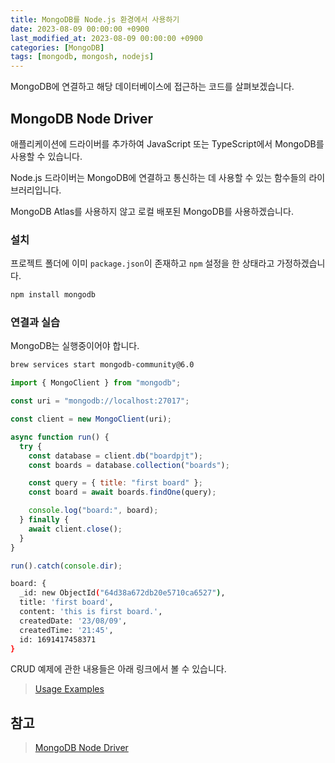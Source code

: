 ```yaml
---
title: MongoDB를 Node.js 환경에서 사용하기
date: 2023-08-09 00:00:00 +0900
last_modified_at: 2023-08-09 00:00:00 +0900
categories: [MongoDB]
tags: [mongodb, mongosh, nodejs]
---
```


MongoDB에 연결하고 해당 데이터베이스에 접근하는 코드를 살펴보겠습니다.

## MongoDB Node Driver

애플리케이션에 드라이버를 추가하여 JavaScript 또는 TypeScript에서 MongoDB를 사용할 수 있습니다.

Node.js 드라이버는 MongoDB에 연결하고 통신하는 데 사용할 수 있는 함수들의 라이브러리입니다.

MongoDB Atlas를 사용하지 않고 로컬 배포된 MongoDB를 사용하겠습니다.

### 설치

프로젝트 폴더에 이미 `package.json`이 존재하고 `npm` 설정을 한 상태라고 가정하겠습니다.

```bash
npm install mongodb
```

### 연결과 실습

MongoDB는 실행중이어야 합니다.

```bash
brew services start mongodb-community@6.0
```

```javascript
import { MongoClient } from "mongodb";

const uri = "mongodb://localhost:27017";

const client = new MongoClient(uri);

async function run() {
  try {
    const database = client.db("boardpjt");
    const boards = database.collection("boards");

    const query = { title: "first board" };
    const board = await boards.findOne(query);

    console.log("board:", board);
  } finally {
    await client.close();
  }
}

run().catch(console.dir);
```

```bash
board: {
  _id: new ObjectId("64d38a672db20e5710ca6527"),
  title: 'first board',
  content: 'this is first board.',
  createdDate: '23/08/09',
  createdTime: '21:45',
  id: 1691417458371
}
```

CRUD 예제에 관한 내용들은 아래 링크에서 볼 수 있습니다.

> [Usage Examples](https://www.mongodb.com/docs/drivers/node/current/usage-examples/)

## 참고

> [MongoDB Node Driver](https://www.mongodb.com/docs/drivers/node/current/)
